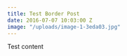 ```yaml
---
title: Test Border Post
date: 2016-07-07 10:03:00 Z
image: "/uploads/image-1-3eda03.jpg"
---
```


Test content